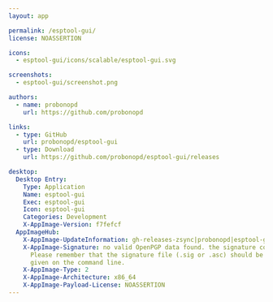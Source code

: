 ```yaml
---
layout: app

permalink: /esptool-gui/
license: NOASSERTION

icons:
  - esptool-gui/icons/scalable/esptool-gui.svg

screenshots:
  - esptool-gui/screenshot.png

authors:
  - name: probonopd
    url: https://github.com/probonopd

links:
  - type: GitHub
    url: probonopd/esptool-gui
  - type: Download
    url: https://github.com/probonopd/esptool-gui/releases

desktop:
  Desktop Entry:
    Type: Application
    Name: esptool-gui
    Exec: esptool-gui
    Icon: esptool-gui
    Categories: Development
    X-AppImage-Version: f7fefcf
  AppImageHub:
    X-AppImage-UpdateInformation: gh-releases-zsync|probonopd|esptool-gui|continuous|esptool-gui*-x86_64.AppImage.zsync
    X-AppImage-Signature: no valid OpenPGP data found. the signature could not be verified.
      Please remember that the signature file (.sig or .asc) should be the first file
      given on the command line.
    X-AppImage-Type: 2
    X-AppImage-Architecture: x86_64
    X-AppImage-Payload-License: NOASSERTION
---
```

